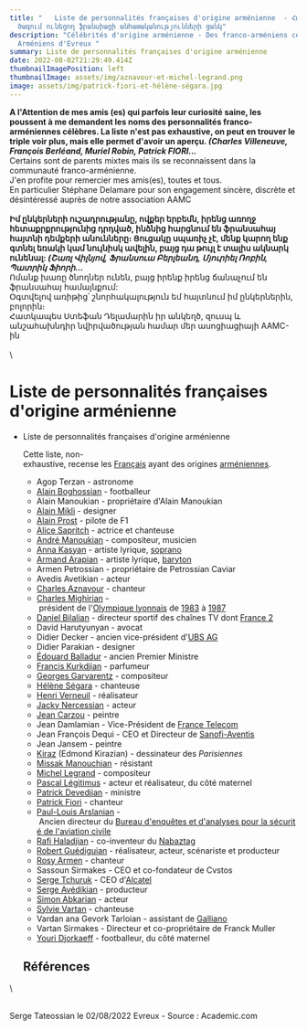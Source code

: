 ```yaml
---
title: "   Liste de personnalités françaises d'origine arménienne  - Հայկական
  ծագում ունեցող ֆրանսիացի անհատականությունների ցանկ"
description: "Célébrités d'origine arménienne - Des franco-arméniens célèbres -
  Arméniens d'Evreux "
summary: Liste de personnalités françaises d'origine arménienne
date: 2022-08-02T21:29:49.414Z
thumbnailImagePosition: left
thumbnailImage: assets/img/aznavour-et-michel-legrand.png
image: assets/img/patrick-fiori-et-hélène-ségara.jpg
---
```

**A l'Attention de mes amis (es) qui parfois leur curiosité saine, les poussent à me demandent les noms des personnalités franco-arméniennes célèbres. La liste n'est pas exhaustive, on peut en trouver le triple voir plus, mais elle permet d'avoir un aperçu. *(Charles Villeneuve, François Berléand, Muriel Robin, Patrick FIORI...***\
Certains sont de parents mixtes mais ils se reconnaissent dans la communauté franco-arménienne. \
J'en profite pour remercier mes amis(es), toutes et tous. \
En particulier Stéphane Delamare pour son engagement sincère, discrète et désintéressé auprès de notre association AAMC \
\
**Իմ ընկերների ուշադրությանը, ովքեր երբեմն, իրենց առողջ հետաքրքրությունից դրդված, ինձնից հարցնում են ֆրանսահայ հայտնի դեմքերի անունները։ Ցուցակը սպառիչ չէ, մենք կարող ենք գտնել եռակի կամ նույնիսկ ավելին, բայց դա թույլ է տալիս ակնարկ ունենալ: *(Շառլ Վիլնյով, Ֆրանսուա Բերլեանդ, Մյուրիել Ռոբին, Պատրիկ Ֆիորի...***\
Ոմանք խառը ծնողներ ունեն, բայց իրենք իրենց ճանաչում են ֆրանսահայ համայնքում: \
Օգտվելով առիթից՝ շնորհակալություն եմ հայտնում իմ ընկերներին, բոլորին։ \
Հատկապես Ստեֆան Դելամարին իր անկեղծ, զուսպ և անշահախնդիր նվիրվածության համար մեր ասոցիացիայի AAMC-ին\
\
\
<!--StartFragment-->

# Liste de personnalités françaises d'origine arménienne [](https://fr-academic.com/dic.nsf/frwiki/2019820#)

* Liste de personnalités françaises d'origine arménienne

  Cette liste, non-exhaustive, recense les [Français](https://fr-academic.com/dic.nsf/frwiki/611338) ayant des origines [arméniennes](https://fr-academic.com/dic.nsf/frwiki/131467).

  * Agop Terzan - astronome
  * [Alain Boghossian](https://fr-academic.com/dic.nsf/frwiki/69551) - footballeur
  * Alain Manoukian - propriétaire d'Alain Manoukian
  * [Alain Mikli](https://fr-academic.com/dic.nsf/frwiki/70122) - designer
  * [Alain Prost](https://fr-academic.com/dic.nsf/frwiki/70207) - pilote de F1
  * [Alice Sapritch](https://fr-academic.com/dic.nsf/frwiki/82677) - actrice et chanteuse
  * [André Manoukian](https://fr-academic.com/dic.nsf/frwiki/100435) - compositeur, musicien
  * [Anna Kasyan](https://fr-academic.com/dic.nsf/frwiki/108385) - artiste lyrique, [soprano](https://fr-academic.com/dic.nsf/frwiki/1556830)
  * [Armand Arapian](https://fr-academic.com/dic.nsf/frwiki/1827171) - artiste lyrique, [baryton](https://fr-academic.com/dic.nsf/frwiki/185355)
  * Armen Petrossian - propriétaire de Petrossian Caviar
  * Avedis Avetikian - acteur
  * [Charles Aznavour](https://fr-academic.com/dic.nsf/frwiki/339450) - chanteur
  * [Charles Mighirian](https://fr-academic.com/dic.nsf/frwiki/341775) - président de l'[Olympique lyonnais](https://fr-academic.com/dic.nsf/frwiki/1260502) de [1983](https://fr-academic.com/dic.nsf/frwiki/16026) à [1987](https://fr-academic.com/dic.nsf/frwiki/16174)
  * [Daniel Bilalian](https://fr-academic.com/dic.nsf/frwiki/488442) - directeur sportif des chaînes TV dont [France 2](https://fr-academic.com/dic.nsf/frwiki/611341)
  * David Harutyunyan - avocat
  * Didier Decker - ancien vice-président d'[UBS AG](https://fr-academic.com/dic.nsf/frwiki/1672579)
  * Didier Parakian - designer
  * [Édouard Balladur](https://fr-academic.com/dic.nsf/frwiki/565138) - ancien Premier Ministre
  * [Francis Kurkdjian](https://fr-academic.com/dic.nsf/frwiki/1936632) - parfumeur
  * [Georges Garvarentz](https://fr-academic.com/dic.nsf/frwiki/699324) - compositeur
  * [Hélène Ségara](https://fr-academic.com/dic.nsf/frwiki/767350) - chanteuse
  * [Henri Verneuil](https://fr-academic.com/dic.nsf/frwiki/771514) - réalisateur
  * [Jacky Nercessian](https://fr-academic.com/dic.nsf/frwiki/839457) - acteur
  * [Jean Carzou](https://fr-academic.com/dic.nsf/frwiki/863415) - peintre
  * Jean Damlamian - Vice-Président de [France Telecom](https://fr-academic.com/dic.nsf/frwiki/648623)
  * Jean François Dequi - CEO et Directeur de [Sanofi-Aventis](https://fr-academic.com/dic.nsf/frwiki/1509988)
  * Jean Jansem - peintre
  * [Kiraz](https://fr-academic.com/dic.nsf/frwiki/1918107) (Edmond Kirazian) - dessinateur des *Parisiennes*
  * [Missak Manouchian](https://fr-academic.com/dic.nsf/frwiki/1172060) - résistant
  * [Michel Legrand](https://fr-academic.com/dic.nsf/frwiki/1157787) - compositeur
  * [Pascal Légitimus](https://fr-academic.com/dic.nsf/frwiki/1300604) - acteur et réalisateur, du côté maternel
  * [Patrick Devedjian](https://fr-academic.com/dic.nsf/frwiki/1303650) - ministre
  * [Patrick Fiori](https://fr-academic.com/dic.nsf/frwiki/1303695) - chanteur
  * [Paul-Louis Arslanian](https://fr-academic.com/dic.nsf/frwiki/2076239) - Ancien directeur du [Bureau d'enquêtes et d'analyses pour la sécurité de l'aviation civile](https://fr-academic.com/dic.nsf/frwiki/248872)
  * [Rafi Haladjian](https://fr-academic.com/dic.nsf/frwiki/1405751) - co-inventeur du [Nabaztag](https://fr-academic.com/dic.nsf/frwiki/1216486)
  * [Robert Guédiguian](https://fr-academic.com/dic.nsf/frwiki/1440753) - réalisateur, acteur, scénariste et producteur
  * [Rosy Armen](https://fr-academic.com/dic.nsf/frwiki/1452253) - chanteur
  * Sassoun Sirmakes - CEO et co-fondateur de Cvstos
  * [Serge Tchuruk](https://fr-academic.com/dic.nsf/frwiki/1528880) - CEO d'[Alcatel](https://fr-academic.com/dic.nsf/frwiki/74251)
  * [Serge Avédikian](https://fr-academic.com/dic.nsf/frwiki/1528476) - producteur
  * [Simon Abkarian](https://fr-academic.com/dic.nsf/frwiki/1541776) - acteur
  * [Sylvie Vartan](https://fr-academic.com/dic.nsf/frwiki/1587747) - chanteuse
  * Vardan ana Gevork Tarloian - assistant de [Galliano](https://fr-academic.com/dic.nsf/frwiki/679272)
  * Vartan Sirmakes - Directeur et co-propriétaire de Franck Muller
  * [Youri Djorkaeff](https://fr-academic.com/dic.nsf/frwiki/1751282) - footballeur, du côté maternel

  ## Références

<!--EndFragment-->\
\
Serge Tateossian le 02/08/2022 Evreux - Source : Academic.com